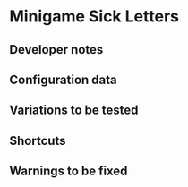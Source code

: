 # Minigame Sick Letters

## Developer notes

## Configuration data

## Variations to be tested

## Shortcuts

## Warnings to be fixed
